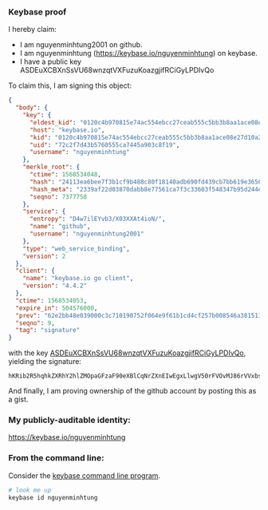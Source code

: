 ### Keybase proof

I hereby claim:

  * I am nguyenminhtung2001 on github.
  * I am nguyenminhtung (https://keybase.io/nguyenminhtung) on keybase.
  * I have a public key ASDEuXCBXnSsVU68wnzqtVXFuzuKoazgjifRCiGyLPDIvQo

To claim this, I am signing this object:

```json
{
  "body": {
    "key": {
      "eldest_kid": "0120c4b970815e74ac554ebcc27ceab555c5bb3b8aa1ace08e27d10a21b22cf0c8bd0a",
      "host": "keybase.io",
      "kid": "0120c4b970815e74ac554ebcc27ceab555c5bb3b8aa1ace08e27d10a21b22cf0c8bd0a",
      "uid": "72c2f7d43b5760555ca7445a903c8f19",
      "username": "nguyenminhtung"
    },
    "merkle_root": {
      "ctime": 1568534048,
      "hash": "24113ea6bee7f3b1cf9b488c80f18140adb690fd439cb7bb619e365099a52f5e922c2078a016c6afe38f40a389b9a845c11b35b34ea14ed05a0a78388d3751a5",
      "hash_meta": "2339af22d03870dabb8e77561ca7f3c33603f548347b95d244ed842eee3bf62c",
      "seqno": 7377758
    },
    "service": {
      "entropy": "D4w7ilEYvb3/X03XXAt4ioN/",
      "name": "github",
      "username": "nguyenminhtung2001"
    },
    "type": "web_service_binding",
    "version": 2
  },
  "client": {
    "name": "keybase.io go client",
    "version": "4.4.2"
  },
  "ctime": 1568534053,
  "expire_in": 504576000,
  "prev": "62e2bb48e039000c3c710190752f064e9f61b1cd4cf257b008546a381511cb86",
  "seqno": 9,
  "tag": "signature"
}
```

with the key [ASDEuXCBXnSsVU68wnzqtVXFuzuKoazgjifRCiGyLPDIvQo](https://keybase.io/nguyenminhtung), yielding the signature:

```
hKRib2R5hqhkZXRhY2hlZMOpaGFzaF90eXBlCqNrZXnEIwEgxLlwgV50rFVOvMJ86rVVxbs7iqGs4I4n0QohsizwyL0Kp3BheWxvYWTESpcCCcQgYuK7SOA5AAw8cQGQdS8GTp9hsc1M8lewCFRqOBURy4bEIFD8zmyG+6nQN5eim2wmXulrJlYN4MzJTdn5pO12PzyuAgHCo3NpZ8RAfWxgglzgfnIim2XduaHDYS4wYY2i9qwtfd2qnqB5toUYirTg8kCeVTMBqYALXra6/7z0VLZXOEKqZMzZAkXaAKhzaWdfdHlwZSCkaGFzaIKkdHlwZQildmFsdWXEIE0WxVhBIZDJDKzbFl8FrkkQqGEWpF3YlNqH+cBQjdmao3RhZ80CAqd2ZXJzaW9uAQ==

```

And finally, I am proving ownership of the github account by posting this as a gist.

### My publicly-auditable identity:

https://keybase.io/nguyenminhtung

### From the command line:

Consider the [keybase command line program](https://keybase.io/download).

```bash
# look me up
keybase id nguyenminhtung
```
